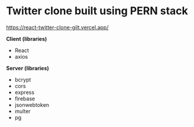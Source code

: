# Twitter clone built using PERN stack

https://react-twitter-clone-gilt.vercel.app/

<b>Client (libraries)</b>

- React
- axios

<b>Server (libraries)</b>

- bcrypt
- cors
- express
- firebase
- jsonwebtoken
- multer
- pg
